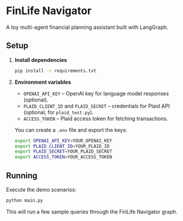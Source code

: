 # FinLife Navigator

A toy multi-agent financial planning assistant built with LangGraph.

## Setup

1. **Install dependencies**
   ```bash
   pip install -r requirements.txt
   ```

2. **Environment variables**
   - `OPENAI_API_KEY` – OpenAI key for language model responses (optional).
   - `PLAID_CLIENT_ID` and `PLAID_SECRET` – credentials for Plaid API (optional, for `plaid_test.py`).
   - `ACCESS_TOKEN` – Plaid access token for fetching transactions.

   You can create a `.env` file and export the keys:
   ```bash
   export OPENAI_API_KEY=YOUR_OPENAI_KEY
   export PLAID_CLIENT_ID=YOUR_PLAID_ID
   export PLAID_SECRET=YOUR_PLAID_SECRET
   export ACCESS_TOKEN=YOUR_ACCESS_TOKEN
   ```

## Running

Execute the demo scenarios:

```bash
python main.py
```

This will run a few sample queries through the FinLife Navigator graph.
